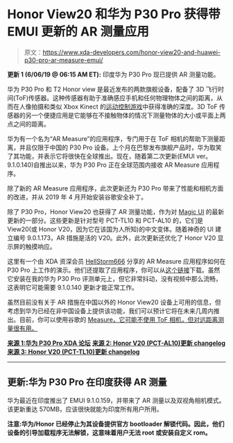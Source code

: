 # Honor View20 和华为 P30 Pro 获得带 EMUI 更新的 AR 测量应用

> 原文：<https://www.xda-developers.com/honor-view20-and-huawei-p30-pro-ar-measure-emui/>

**更新 1 (6/06/19 @ 06:15 AM ET):** 印度华为 P30 Pro 现已提供 AR 测量功能。

华为 P30 Pro 和 T2 Honor view 是最近发布的两款旗舰设备，配备了 3D 飞行时间(ToF)传感器。这种传感器有助于准确感应手机和任何物理物体之间的距离，从而在人像拍摄和类似 Xbox Kinect 的[运动控制游戏](https://www.xda-developers.com/fancy-skiing-darts-game-honor-view-20-3d-tof/)中获得准确的深度。3D ToF 传感器的另一个便捷应用是它能够在不接触物体的情况下测量物体的大小或平面上两点之间的距离。

华为有一个名为“AR Measure”的应用程序，专门用于在 ToF 相机的帮助下测量距离，并且仅限于中国的 P30 Pro 设备。上个月在巴黎发布旗舰产品时，华为取笑了其功能，并表示它将很快在全球推出。现在，随着第二次更新(EMUI ver。9.1.0.140)自推出以来，华为 P30 Pro 正在全球范围内接收 AR Measure 应用程序。

除了新的 AR Measure 应用程序，此次更新还为 P30 Pro 带来了性能和相机方面的改进，并从 2019 年 4 月开始安装谷歌安全补丁。

除了 P30 Pro，Honor View20 也获得了 AR 测量功能，作为对 [Magic UI](https://www.xda-developers.com/honor-magic-2-view20-magic-ui-2-1/) 的最新更新的一部分。这些更新是针对型号 PCT-TL10 和 PCT-AL10 的，它们是 View20(或 Honor V20，因为它在该国为人所知)的中文变体。随着神奇的 UI 建立编号 9.0.1.173，AR 措施是活的 V20。此外，此次更新还优化了 Honor V20 显示屏的触摸响应。

这里有一个由 XDA 资深会员 [HellStorm666](https://forum.xda-developers.com/member.php?u=2281302) 分享的 AR Measure 应用程序如何在 P30 Pro 上工作的演示。他们还提取了应用程序，你可以从[这个链接](https://drive.google.com/file/d/1Xpp_ymI-fRn2l5-BOsdLY5L1DxJW8BH7/view?usp=sharing)下载。虽然它安装在我的华为 P30 Pro 评测单元上，但它非常抖动，没有视频中那么流畅，这表明它可能需要 9.1.0.140 更新才能正常工作。

虽然目前没有关于 AR 措施在中国以外的 Honor View20 设备上可用的信息，但考虑到华为已经在非中国设备上提供该功能，我们可以预计它将在未来几周内推出。目前，你可以使用谷歌的 [Measure，它可能不使用 ToF 相机，但对远距离测量很有用。](https://www.xda-developers.com/measure-length-arcore-app/)

[**来源 1:华为 P30 Pro XDA 论坛**](https://forum.xda-developers.com/showpost.php?p=79405519&postcount=132) [**来源 2: Honor V20 (PCT-AL10)更新 changelog**](http://update.hicloud.com:8180/TDS/data/files/p3/s15/G3793/g1642/v252327/f1/full/changelog_cust_cmcc_cn.xml) [**来源 3: Honor V20 (PCT-TL10)更新 changelog**](http://update.hicloud.com:8180/TDS/data/files/p3/s15/G3793/g1642/v252327/f1/full/changelog_cust_cmcc_cn.xml)

* * *

## 更新:华为 P30 Pro 在印度获得 AR 测量

华为最近在印度推出了 EMUI 9.1.0.159，并带来了 AR 测量以及双视角相机模式。该更新重达 570MB，应该很快就能为印度所有用户所用。

**注意:华为/Honor 已经停止为其设备提供官方 bootloader 解锁代码。因此，他们设备的引导加载程序无法解锁，这意味着用户无法 root 或安装自定义 rom。**